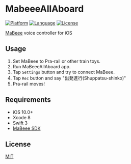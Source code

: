 # MabeeeAllAboard

[![Platform](https://img.shields.io/badge/platform-ios%2010.0+-lightgrey.svg?style=flat
)](https://developer.apple.com/iphone/index.action)
[![Language](https://img.shields.io/badge/language-swift%203-orange.svg?style=flat
)](https://developer.apple.com/swift)
[![License](http://img.shields.io/badge/license-MIT-blue.svg?style=flat
)](LICENSE)

[MaBeee](http://mabeee.mobi/) voice controller for iOS

## Usage

1. Set MaBeee to Pra-rail or other train toys.
2. Run MaBeeeAllAboard app.
3. Tap `Settings` button and try to connect MaBeee.
4. Tap `Rec` button and say "出発進行(Shuppatsu-shinko)"
5. Pra-rail moves!

## Requirements

- iOS 10.0+
- Xcode 8
- Swift 3
- [MaBeee SDK](https://github.com/novars-jp/MaBeeeiOSSDK)

## License

[MIT](LICENSE)
